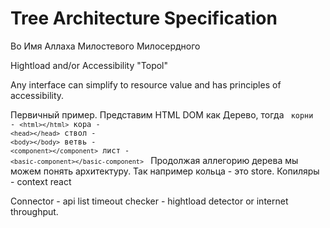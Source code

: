 # Tree Architecture Specification

Во Имя Аллаха Милостевого Милосердного

Hightload and/or Accessibility "Topol"

Any interface can simplify to resource value and has principles of accessibility.

Первичный пример.
Представим HTML DOM как Дерево, тогда
<code>
корни - ``<html></html>``
кора - ``<head></head>``
ствол - ``<body></body>``
ветвь - ``<component></component>``
лист - ``<basic-component></basic-component>``
</code>
Продолжая аллегорию дерева мы можем понять архитектуру. 
Так например кольца - это store.
Копиляры - context react

Connector - api list
  timeout checker - hightload detector or internet throughput.







